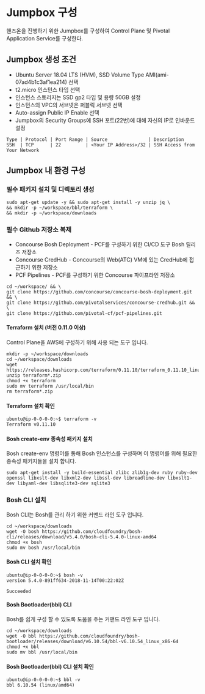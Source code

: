 # Jumpbox 구성
핸즈온을 진행하기 위한 Jumpbox를 구성하여 Control Plane 및 Pivotal Application Service를 구성한다.

## Jumpbox 생성 조건
* Ubuntu Server 18.04 LTS (HVM), SSD Volume Type AMI(ami-07ad4b1c3af1ea214) 선택
* t2.micro 인스턴스 타입 선택
* 인스턴스 스토리지는 SSD gp2 타입 및 용량 50GB 설정
* 인스턴스의 VPC의 서브넷은 퍼블릭 서브넷 선택
* Auto-assign Public IP Enable 선택
* Jumpbox의 Security Groups에 SSH 포트(22번)에 대해 자신의 IP로 인바운드 설정
```
Type | Protocol | Port Range | Source               | Description
SSH  | TCP      | 22         | <Your IP Address>/32 | SSH Access from Your Network
```
## Jumpbox 내 환경 구성
### 필수 패키지 설치 및 디렉토리 생성
```
sudo apt-get update -y && sudo apt-get install -y unzip jq \
&& mkdir -p ~/workspace/bbl/terraform \ 
&& mkdir -p ~/workspace/downloads 
```
### 필수 Github 저장소 복제
* Concourse Bosh Deployment - PCF를 구성하기 위한 CI/CD 도구 Bosh 릴리즈 저장소
* Concourse CredHub - Concourse의 Web(ATC) VM에 있는 CredHub에 접근하기 위한 저장소
* PCF Pipelines - PCF를 구성하기 위한 Concourse 파이프라인 저장소
```
cd ~/workspace/ && \
git clone https://github.com/concourse/concourse-bosh-deployment.git && \
git clone https://github.com/pivotalservices/concourse-credhub.git && \
git clone https://github.com/pivotal-cf/pcf-pipelines.git
```
#### Terraform 설치 (버전 0.11.0 이상)
Control Plane을 AWS에 구성하기 위해 사용 되는 도구 입니다.
```
mkdir -p ~/workspace/downloads
cd ~/workspace/downloads
wget https://releases.hashicorp.com/terraform/0.11.10/terraform_0.11.10_linux_amd64.zip
unzip terraform*.zip
chmod +x terraform
sudo mv terraform /usr/local/bin
rm terraform*.zip
```
#### Terraform 설치 확인
```
ubuntu@ip-0-0-0-0:~$ terraform -v
Terraform v0.11.10
```
#### Bosh create-env 종속성 패키지 설치
Bosh create-env 명령어를 통해 Bosh 인스턴스를 구성하며 이 명령어를 위해 필요한 종속성 패키지들을 설치 합니다.
```
sudo apt-get install -y build-essential zlibc zlib1g-dev ruby ruby-dev openssl libxslt-dev libxml2-dev libssl-dev libreadline-dev libxslt1-dev libyaml-dev libsqlite3-dev sqlite3
```
### Bosh CLI 설치
Bosh CLI는 Bosh를 관리 하기 위한 커맨드 라인 도구 입니다.
```
cd ~/workspace/downloads
wget -O bosh https://github.com/cloudfoundry/bosh-cli/releases/download/v5.4.0/bosh-cli-5.4.0-linux-amd64
chmod +x bosh
sudo mv bosh /usr/local/bin
```
#### Bosh CLI 설치 확인
```
ubuntu@ip-0-0-0-0:~$ bosh -v
version 5.4.0-891ff634-2018-11-14T00:22:02Z

Succeeded
```
#### Bosh Bootloader(bbl) CLI
Bosh를 쉽게 구성 할 수 있도록 도움을 주는 커맨드 라인 도구 입니다.
```
cd ~/workspace/downloads
wget -O bbl https://github.com/cloudfoundry/bosh-bootloader/releases/download/v6.10.54/bbl-v6.10.54_linux_x86-64
chmod +x bbl
sudo mv bbl /usr/local/bin
```
#### Bosh Bootloader(bbl) CLI 설치 확인
```
ubuntu@ip-0-0-0-0:~$ bbl -v
bbl 6.10.54 (linux/amd64)
```
